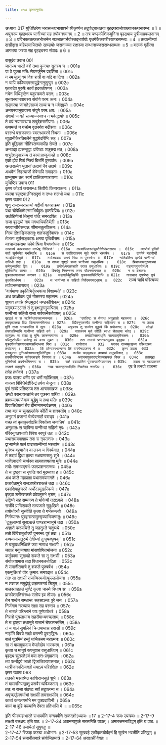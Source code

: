 ```yaml
---
title: ०१७ कृष्णानुमोदः

---
```



अध्यायः 017
युधिष्ठिरेण जरासन्धप्रभावप्रश्ने श्रीकृष्णेन तदुपोद्घाततया बृहद्रथराजोपाख्यानकथनारम्भः ॥ 1 ॥ अपुत्रस्य बृहद्रथस्य पत्नीभ्यां सह तपोवनगमनम् ॥ 2 ॥ तत्र चण्डकौशिकमुनिना बृहद्रथाय पुत्रीयाम्रफलदानम् ॥ 3 ॥ प्रविभक्ततत्फलभोजनेन सञ्जातगर्भयोस्तद्भार्ययोः पृथगेकैकशरीरखण्डसम्भवः ॥ 4 ॥ तत्पत्नीभ्यां दासीद्वारा बहिस्त्याजितयोः खण्डयोः जरानाम्न्या राक्षस्या सन्धानाज्जरासन्धसम्भवः ॥ 5 ॥ बालकं गृहीत्वा आगतया जरया सह बृहद्रथस्य संवादः ॥ 6 ॥
	
वासुदेव उवाच 	001  
जातस्य भारते वंशे तथा कुन्त्याः सुतस्य च ।	001a  
या वै युक्ता मतिः सेयमर्जुनेन प्रदर्शिता ॥	001c  
न स्म मृत्युं वयं विद्म रात्रौ वा यदि वा दिवा ।	002a  
न चापि कञ्चिदमरमयुद्धेनानुशुश्रुम ॥	002c  
एतावदेव पुरुषैः कार्यं हृदयतोषणम् ।	003a  
नयेन विधिदृष्टेन यदुपक्रमते परान् ॥	003c  
सुनयस्यानपायस्य संयोगे परमः क्रमः ।	004a  
सङ्गत्या जायतेऽसाम्यं साम्यं च न भवेद्द्वयोः ॥	004c  
अनयस्यानुपायस्य संयुगे परमः क्षयः ।	005a  
संशयो जायते साम्याज्जयश्च न भवेद्द्वयोः ॥	005c  
ते वयं नयमास्थाय शत्रुदेशसमीपगाः ।	006a  
कथमन्तं न गच्छेम वृक्षस्येव नदीरयाः ॥	006c  
पररन्ध्रे पराक्रान्ताः स्वरन्ध्रावरणे स्थिताः ॥	006e  
व्यूढानीकैरतिबलैर्न युद्ध्येदरिभिः सह ।	007a  
इति बुद्धिमतां नीतिस्तन्ममापीह रोचते ॥	007c  
अनवद्या ह्यसम्बुद्धाः प्रविष्टाः शत्रुसद्म तत् ।	008a  
शत्रुदेशमुपाक्रम्य तं कामं प्राप्नुयामहे ॥	008c  
एको ह्येव श्रियं नित्यं बिभर्ति पुरुषर्षभः ।	009a  
अन्तरात्मेव भूतानां तत्क्षयं नैव लक्षये ॥	009c  
अथवैनं निहत्याजौ शेषेणापि समाहताः ।	010a  
प्राप्नुयाम ततः स्वर्गं ज्ञातित्राणपरायणाः ॥	010c  
युधिष्ठिर उवाच 	011  
कृष्ण कोऽयं जरासन्धः किंवीर्यः किम्पराक्रमः ।	011a  
यस्त्वां स्पृष्ट्वाऽग्निसदृशं न दग्धः शलभो यथा ॥	011c  
कृष्ण उवाच 	012  
शृणु राजञ्जरासन्धो यद्वीर्यो यत्पराक्रमः ।	012a  
यथा चोपेक्षितोऽस्माभिर्बहुशः कृतविप्रियः ॥	012c  
अक्षौहिणीनां तिसृणां पतिः समरदर्पितः ।	013a  
राजा बृहद्रथो नाम मगधाधिपतिर्बली ॥	013c  
रूपवान्वीर्यसम्पन्नः श्रीमानतुलविक्रमः ।	014a  
नित्यं दीक्षाङ्किततनुः शतक्रतुरिवापरः ॥	014c  
तेजसा सूर्यसङ्काशः क्षमया पृथिवीसमः ।	015a  
यश्चान्तकसमः क्रोधे श्रिया वैश्रवणोपमः ॥	015c  
`स्वराज्यं कारयामास मगधेषु गिरिव्रजे' ।	016a  
तस्याभिजनसंयुक्तैर्गणैर्भरतसत्तम ।	016c  
व्याप्तेयं पृथिवी सर्वा सूर्यस्येव गभस्तिभिः ॥	016e  
स काशिराजस्य सुते यमजे भरतर्षभः ।	017a  
उपयेमे महावीर्यो रूपद्रविणसंयुते ।	017c  
तयोश्चकार समयं मिथः स पुरुषर्षभः ॥	017e  
नातिवर्तिष्य इत्येवं पत्नीभ्यां सन्निधौ तदा ।	018a  
स ताभ्यां शुशुभे राजा पत्नीभ्यां वसुधाधिपः ॥	018c  
प्रियाभ्यामनुरूपाभ्यां करेणुभ्यामिव द्विपः ।	019a  
तयोर्मध्यगतश्चापि रराज वसुधाधिपः ॥	019c  
गङ्गायमुनयोर्मध्ये मूर्तिमानिव सागरः ।	020a  
विषयेषु निमग्नस्य तस्य यौवनमत्यगात् ॥	020c  
न च वंशकरः पुत्रस्तस्याजायत कश्चन ।	021a  
मङ्गलैर्बहुभिर्होमैः पुत्रकामाभिरिष्टिभिः ॥	021c  
नाससाद नृपश्रेष्ठः पुत्रं कुलविवर्धनम् ।	022a  
स भार्याभ्यां च सहितो निर्वेदमगमद्भृशम् ॥	022c  
`राज्यं चापि परित्यज्य तपोवनमथाश्रयत् ।	023a  
'वार्यमाणः प्रकृतिभिर्नृपभक्त्या विशाम्पते' ॥	023c  
अथ काक्षीवतः पुत्रं गौतमस्य महात्मनः। 	024a  
शुश्राव तपसि श्रेष्ठमुदारं चण्डकौशिकम् ॥	024c  
यदृच्छयाऽऽगतं तं तु वृक्षमूलमुपाश्रितम् ।	025a  
पत्नीभ्यां सहितो राजा सर्वयत्नैरतोषयत् ॥	025c  
`बृहद्रथं च स ऋषिर्यथावच्चाभ्यनन्दत ।	026a  
'उपविष्टः स तेनाथ अनुज्ञातो महात्मना ॥	026c  
तमपृच्छत्तदा विप्रः किमागमनमित्यथ ।	027a  
विप्रैरनुगतस्यैव पत्नीभ्यां सहितस्य च ॥	027c  
स उवाच मुनिं राजा भगवन्नास्ति मे सुतः ।	028a  
अपुत्रस्य तु राज्येन वृद्धत्वे किं प्रयोजनम् ॥	028c  
सोऽहं तपश्चरिष्यामि पत्नीभ्यां सहितो वने ।	029a  
नाप्रजस्य मुने कीर्तिः स्वधा चैवाक्षया भवेत् ।	029c  
एवमुक्तः स राज्ञा तु मुनिः कारुण्यमागतः ॥	029e  
तमब्रवीत्सत्यधृतिः सत्यवागृषिसत्तमः ।	030a  
परितुष्टोऽस्मि राजेन्द्र वरं वरय सुव्रत ॥	030c  
ततः सभार्यः प्रणतस्तमुवाच बृहद्रथः ।	031a  
पुत्रदर्शननैराश्याद्बाष्पसन्दिग्धया गिरा ॥	031c  
राजोवाच 	032  
भगवन् राज्यमुत्सृज्य प्रस्थितस्य तपोवनम् ।	032a  
किं वरेणाल्पभाग्यस्य किं राज्येनाप्रजस्य मे ॥	032c  
कृष्ण उवाच 	033  
एतच्छ्रुत्वा मुनिर्ध्यानमगमत्क्षुभितेन्द्रियः ।	033a  
तस्यैव चाम्रवृक्षस्य छायायां समुपाविशत् ॥	033c  
तस्योपविष्टस्य मुनेरुत्सङ्गे निपपात ह ।	034a  
अवानमशुकादष्टमेकमाम्रफलं किल ॥	034c  
तत्प्रगृह्य मुनिश्रेष्ठो हृदयेनाभिमन्त्र्य च ।	035a  
राज्ञे ददावप्रतिमं पुत्रसम्प्राप्तिकारणम् ॥	035c  
उवाच च महाप्राज्ञस्तं राजानं महामुनिः ।	036a  
गच्छ राजन्कृतार्थोऽसि निवर्तस्व नराधिप ॥	036c  
`एष ते तनयो राजन्मा तपेह तपोवने ।	037a  
प्रजाः पालय धर्मेण एव धर्मो महीक्षिताम् ॥	037c  
यजस्व विविधैर्यज्ञैरिन्द्रं तर्पय चेन्दुना ।	038a  
पुत्रं राज्ये प्रतिष्ठाप्य तत आश्रममाव्रज ॥	038c  
अष्टौ वरान्प्रयच्छामि तव पुत्रस्य पार्थिव ।	039a  
ब्रह्मण्यत्वमजेयत्वं युद्धेषु च तथा मतिः ॥	039c  
प्रियातिथेयतां चैव दीनानामन्ववेक्षणम् ।	040a  
तथा बलं च सुमहल्लोके कीर्तिं च शाश्वतीम् ॥	040c  
अनुरागं प्रजानां चेत्येवमष्टौ वरान्नृप ।	041a  
गच्छ त्वं कृतकृत्योऽसि निवर्तस्व जनाधिप' ॥	041c  
अनुज्ञातः स ऋषिणा पत्नीभ्यां सहितो नृपः ।	042a  
पौरैरनुगतश्चापि विवेश स्वपुरं ततः ॥	042c  
यथासमयमाज्ञाय तदा स नृपसत्तमः ।	043a  
द्वाभ्यामेकं फलं प्रादात्पत्नीभ्यां भरतर्षभ ॥	043c  
मुनेश्च बहुमानेन कालस्य च विपर्ययात् ।	044a  
ते तदाम्रं द्विधा कृत्वा भक्षयामासतुः शुभे ।	044c  
भावित्वादपि चार्थस्य सत्यवाक्यतया मुनेः ॥	044e  
तयोः समभवद्गर्भः फलप्राशनसम्भवः ।	045a  
ते च दृष्ट्वा स नृपतिः परां मुदमवाप ह ॥	045c  
अथ काले महाप्राज्ञ यथासमयमागते ।	046a  
प्रजायेतामुभे राजञ्शरीरशकले तदा ॥	046c  
एकाक्षिबाहुचरणे अर्धोदरमुखस्फिचे ।	047a  
दृष्ट्वा शरीरशकले प्रवेपतुरुभे भृशम् ॥	047c  
उद्विग्ने सह सम्मन्त्र्य ते भगिन्यौ तदाऽबले ।	048a  
सजीवे प्राणिशकले तत्यजाते सुदुःखिते ॥	048c  
तयोर्धात्र्यौ सुसंवीते कृत्वा ते गर्भसम्प्लवे ।	049a  
निर्गम्यान्तः पुरद्वारात्समुत्सृज्याभिजग्मतुः ॥	049c  
`दुकूलाभ्यां सुसञ्छन्ने पाण्डराभ्यामुभे तदा ।	050a  
अज्ञाते कस्यचित्ते तु जहतुस्ते चतुष्पथे ॥	050c  
ततो विविशतुर्धात्र्यौ पुनरन्तः पुरं तदा ।	051a  
कथयामासतुरुभे देवीभ्यां तु पृथक्पृथक्' ॥	051c  
ते चतुष्पथनिक्षिप्ते जरा नामाथ राक्षसी ।	052a  
जग्राह मनुजव्याघ्र मांसशोणितभोजना ॥	052c  
कर्तुकामा सुखवहे शकले सा तु राक्षसी ।	053a  
संयोजयामास तदा विधानबलचोदिता ॥	053c  
ते समानीतमात्रे तु शकले पुरुषर्षभ ।	054a  
एकमूर्तिधरो वीरः कुमारः समपद्यत ॥	054c  
ततः सा राक्षसी राजन्विस्मयोत्फुल्ललोचना ।	055a  
न शशाक समुद्वोढुं वज्रसारमयं शिशुम् ॥	055c  
बालस्ताम्रतलं मुष्टिं कृत्वा चास्ये निधाय सः ।	056a  
प्राक्रोशदतिसंरब्धः सतोय इव तोयदः ॥	056c  
तेन शब्देन सम्भ्रान्तः सहसाऽन्तः पुरे जनः ।	057a  
निर्जगाम नरव्याघ्र राज्ञा सह परन्तप ॥	057c  
ते चाबले परिम्लाने पयः पूर्णपयोधरे ।	058a  
निराशे पुत्रलाभाय सहसैवाभ्यगच्छताम् ॥	058c  
ते च दृष्ट्वा तथाभूते राजानं चेष्टसन्ततिम् ।	059a  
तं च बालं सुबलिनं चिन्तयामास राक्षसी ॥	059c  
नार्हामि विषये राज्ञो वसन्ती पुत्रगृद्धिनः ।	060a  
बालं पुत्रमिमं हन्तुं धार्मिकस्य महात्मनः ॥	060c  
सा तं बालमुपादाय मेघलेखेव भास्करम् ।	061a  
कृत्वा च मानुषं रूपमुवाच वसुधाधिपम् ॥	061c  
बृहद्रथ सुतस्तेऽयं मया दत्तः प्रगृह्यताम् ।	062a  
तव पत्नीद्वये जातो द्विजातिवरशासनात् ।	062c  
धात्रीजनपरित्यक्तो मयाऽयं परिरक्षितः ॥	062e  
कृष्ण उवाच 	063  
ततस्ते भरतश्रेष्ठ काशिराजसुते शुभे ।	063a  
तं बालमभिपद्याशु प्रस्रवैरभ्यषिञ्जताम् ॥	063c  
ततः स राजा संहृष्टः सर्वं तदुपलभ्य च ।	064a  
अपृच्छद्धेमगर्भाभां राक्षसीं तामराक्षसीम् ॥	064c  
कात्वं कमलगर्भाभे मम पुत्रप्रदायिनी ।	065a  
कामं मा ब्रूहि कल्याणि देवता प्रतिभासि मे ॥ ॥	065c  

इति श्रीमन्महाभारते सभापर्वणि मन्त्रपर्वणि सप्तदशोऽध्यायः ॥ 17 ॥
2-17-4 क्रमः उपक्रमः ॥ 
2-17-9 तत्क्षये बलक्षयः इति पाठः ॥ 
2-17-34 अवानमशुष्कं सरसमिति यावत् । अमारुतमनाविद्धम् इति घ.पाठः ॥
 2-17-46 प्रजायेतां सुषुवतुः ॥  
2-17-47 स्फिक् कट्या अधोभागः ॥ 
2-17-53 सुखवहे एकीकृतयोर्वहनं हि सुखेन भवतीति प्रसिद्धम् ॥ 
2-17-54 समानीतमात्रे संयोजितमात्रे ॥
 2-17-64 अराक्षसीं वेषतः ॥